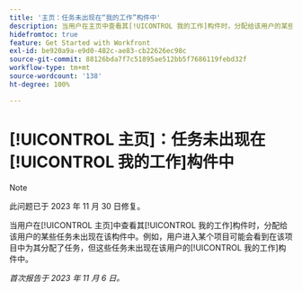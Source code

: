 ```yaml
---
title: '主页：任务未出现在“我的工作”构件中'
description: 当用户在主页中查看其[!UICONTROL 我的工作]构件时，分配给该用户的某些任务未出现在该构件中。例如，用户进入某个项目可能会看到在该项目中为其分配了任务，但这些任务未出现在该用户的[!UICONTROL 我的工作]构件中。
hidefromtoc: true
feature: Get Started with Workfront
exl-id: be920a9a-e9d0-482c-ae83-cb22626ec98c
source-git-commit: 88126bda7f7c51895ae512bb5f7686119febd32f
workflow-type: tm+mt
source-wordcount: '138'
ht-degree: 100%

---
```


# [!UICONTROL 主页]：任务未出现在[!UICONTROL 我的工作]构件中

>[!NOTE]
>
>此问题已于 2023 年 11 月 30 日修复。

当用户在[!UICONTROL 主页]中查看其[!UICONTROL 我的工作]构件时，分配给该用户的某些任务未出现在该构件中。例如，用户进入某个项目可能会看到在该项目中为其分配了任务，但这些任务未出现在该用户的[!UICONTROL 我的工作]构件中。

_首次报告于 2023 年 11 月 6 日。_
